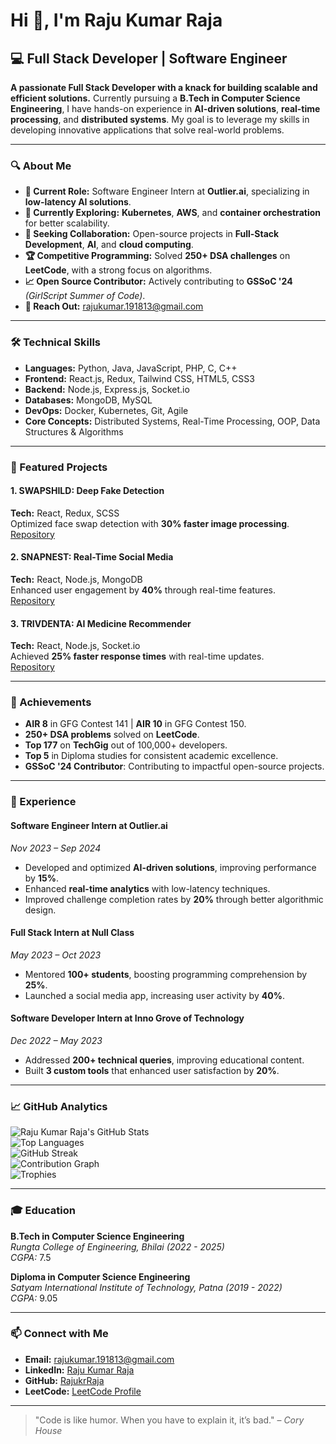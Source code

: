 # Hi 👋, I'm Raju Kumar Raja

## 💻 Full Stack Developer | Software Engineer

**A passionate Full Stack Developer with a knack for building scalable and efficient solutions.** Currently pursuing a **B.Tech in Computer Science Engineering**, I have hands-on experience in **AI-driven solutions**, **real-time processing**, and **distributed systems**. My goal is to leverage my skills in developing innovative applications that solve real-world problems.

---

### 🔍 About Me

- **🌟 Current Role:** Software Engineer Intern at **Outlier.ai**, specializing in **low-latency AI solutions**.
- **🚀 Currently Exploring:** **Kubernetes**, **AWS**, and **container orchestration** for better scalability.
- **🤝 Seeking Collaboration:** Open-source projects in **Full-Stack Development**, **AI**, and **cloud computing**.
- **🏆 Competitive Programming:** Solved **250+ DSA challenges** on **LeetCode**, with a strong focus on algorithms.
- **📈 Open Source Contributor:** Actively contributing to **GSSoC '24** *(GirlScript Summer of Code)*.
- **💬 Reach Out:** [rajukumar.191813@gmail.com](mailto:rajukumar.191813@gmail.com)

---

### 🛠️ Technical Skills

- **Languages:** Python, Java, JavaScript, PHP, C, C++
- **Frontend:** React.js, Redux, Tailwind CSS, HTML5, CSS3
- **Backend:** Node.js, Express.js, Socket.io
- **Databases:** MongoDB, MySQL
- **DevOps:** Docker, Kubernetes, Git, Agile
- **Core Concepts:** Distributed Systems, Real-Time Processing, OOP, Data Structures & Algorithms

---

### 🚀 Featured Projects

#### **1. SWAPSHILD: Deep Fake Detection**  
**Tech:** React, Redux, SCSS  
Optimized face swap detection with **30% faster image processing**.  
[Repository](https://github.com/RajukrRaja/swapshild)

#### **2. SNAPNEST: Real-Time Social Media**  
**Tech:** React, Node.js, MongoDB  
Enhanced user engagement by **40%** through real-time features.  
[Repository](https://github.com/RajukrRaja/snapnest)

#### **3. TRIVDENTA: AI Medicine Recommender**  
**Tech:** React, Node.js, Socket.io  
Achieved **25% faster response times** with real-time updates.  
[Repository](https://github.com/RajukrRaja/trivdenta)

---

### 🏅 Achievements

- **AIR 8** in GFG Contest 141 | **AIR 10** in GFG Contest 150.
- **250+ DSA problems** solved on **LeetCode**.
- **Top 177** on **TechGig** out of 100,000+ developers.
- **Top 5** in Diploma studies for consistent academic excellence.
- **GSSoC '24 Contributor**: Contributing to impactful open-source projects.

---

### 💼 Experience

#### **Software Engineer Intern at Outlier.ai**  
*Nov 2023 – Sep 2024*  
- Developed and optimized **AI-driven solutions**, improving performance by **15%**.
- Enhanced **real-time analytics** with low-latency techniques.
- Improved challenge completion rates by **20%** through better algorithmic design.

#### **Full Stack Intern at Null Class**  
*May 2023 – Oct 2023*  
- Mentored **100+ students**, boosting programming comprehension by **25%**.
- Launched a social media app, increasing user activity by **40%**.

#### **Software Developer Intern at Inno Grove of Technology**  
*Dec 2022 – May 2023*  
- Addressed **200+ technical queries**, improving educational content.
- Built **3 custom tools** that enhanced user satisfaction by **20%**.

---

### 📈 GitHub Analytics

![Raju Kumar Raja's GitHub Stats](https://github-readme-stats.vercel.app/api?username=RajukrRaja&show_icons=true&count_private=true&theme=radical)  
![Top Languages](https://github-readme-stats.vercel.app/api/top-langs/?username=RajukrRaja&layout=compact&theme=radical)  
![GitHub Streak](https://github-readme-streak-stats.herokuapp.com/?user=RajukrRaja&theme=radical)  
![Contribution Graph](https://github-readme-activity-graph.cyclic.app/graph?username=RajukrRaja&theme=react-dark&area=true)  
![Trophies](https://github-profile-trophy.vercel.app/?username=RajukrRaja&theme=radical&no-bg=true&no-frame=true)

---

### 🎓 Education

**B.Tech in Computer Science Engineering**  
*Rungta College of Engineering, Bhilai (2022 - 2025)*  
*CGPA:* 7.5

**Diploma in Computer Science Engineering**  
*Satyam International Institute of Technology, Patna (2019 - 2022)*  
*CGPA:* 9.05

---

### 📫 Connect with Me

- **Email:** [rajukumar.191813@gmail.com](mailto:rajukumar.191813@gmail.com)
- **LinkedIn:** [Raju Kumar Raja](https://linkedin.com/in/raju-kumar-raja-556821210)
- **GitHub:** [RajukrRaja](https://github.com/RajukrRaja)
- **LeetCode:** [LeetCode Profile](https://leetcode.com/profile/account/)

---

> "Code is like humor. When you have to explain it, it’s bad." – *Cory House*

